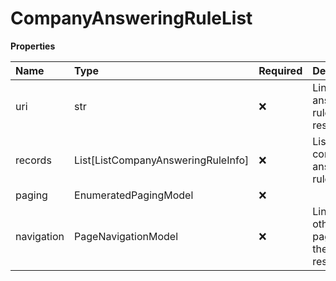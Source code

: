 # CompanyAnsweringRuleList

**Properties**

| Name       | Type                               | Required | Description                                    |
| :--------- | :--------------------------------- | :------- | :--------------------------------------------- |
| uri        | str                                | ❌       | Link to an answering rule resource             |
| records    | List[ListCompanyAnsweringRuleInfo] | ❌       | List of company answering rules                |
| paging     | EnumeratedPagingModel              | ❌       |                                                |
| navigation | PageNavigationModel                | ❌       | Links to other pages of the current result set |

<!-- This file was generated by liblab | https://liblab.com/ -->
